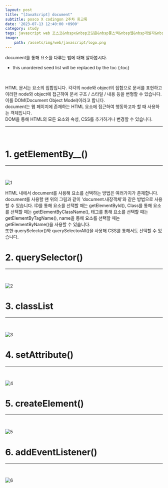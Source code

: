 ```yaml
---
layout: post
title: "[JavaScript] document"
subtitle: posco X codingon 2주차 회고록
date: '2023-07-13 12:40:00 +0900'
category: study
tags: javascript web 포스코&nbspx&nbsp코딩온&nbsp풀스택&nbsp웹&nbsp개발자&nbsp부트캠프&nbsp8기
image:
    path: /assets/img/web/javascript/logo.png
---
```


document를 통해 요소를 다루는 법에 대해 알아봅시다.<br>

<!--more-->

* this unordered seed list will be replaced by the toc
{:toc}
<br>

HTML 문서는 요소의 집합입니다. 각각의 node와 object의 집합으로 문서를 표현하고 이러한 node와 object에 접근하여 문서 구조 / 스타일 / 내용 등을 변형할 수 있습니다. 이를 DOM(Document Object Model)이라고 합니다.<br>
document는 웹 페이지에 존재하는 HTML 요소에 접근하여 행동하고자 할 때 사용하는 객체입니다.<br>
DOM을 통해 HTML의 모든 요소와 속성, CSS를 추가하거나 변경할 수 있습니다.<br>

---
<br>

# 1. getElementBy__()
---
<br>

![1](/assets/img/web/spring/2023-04-24-[Spring]_파일_업로드/1.png)
<br>

HTML 내에서 document를 사용해 요소를 선택하는 방법은 여러가지가 존재합니다.<br>
document를 사용할 땐 위의 그림과 같이 'document.내장객체'와 같은 방법으로 사용할 수 있습니다.
ID를 통해 요소를 선택할 때는 getElementById(), Class를 통해 요소를 선택할 때는 getElementByClassName(), 태그를 통해 요소를 선택할 때는 getElementByTagName(), name을 통해 요소를 선택할 때는 getElementByName()을 사용할 수 있습니다.<br>
또한 querySelector()와 querySelectorAll()을 사용해 CSS를 통해서도 선택할 수 있습니다.<br>

# 2. querySelector()
---
<br>

![2](/assets/img/web/spring/2023-04-24-[Spring]_파일_업로드/2.png)
<br>




# 3. classList
---
<br>

![3](/assets/img/web/spring/2023-04-24-[Spring]_파일_업로드/3.png)
<br>



# 4. setAttribute()
---
<br>

![4](/assets/img/web/spring/2023-04-24-[Spring]_파일_업로드/4.png)
<br>




# 5. createElement()
---
<br>

![5](/assets/img/web/spring/2023-04-24-[Spring]_파일_업로드/5.png)
<br>



# 6. addEventListener()
---
<br>

![6](/assets/img/web/spring/2023-04-24-[Spring]_파일_업로드/6.png)
<br>


